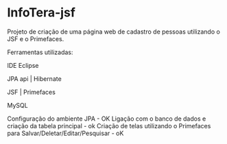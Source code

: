 # InfoTera-jsf
Projeto de criação de uma página web de cadastro de pessoas utilizando o JSF e o Primefaces.

Ferramentas utilizadas:

IDE Eclipse

JPA api | Hibernate

JSF | Primefaces

MySQL

Configuração do ambiente JPA - OK
Ligação com o banco de dados e criação da tabela principal - ok
Criação de telas utilizando o Primefaces para Salvar/Deletar/Editar/Pesquisar - oK
